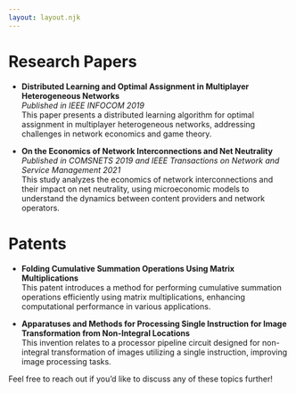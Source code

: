 ```yaml
---
layout: layout.njk
---
```


# Research Papers

- **Distributed Learning and Optimal Assignment in Multiplayer Heterogeneous Networks**  
   *Published in IEEE INFOCOM 2019*  
   This paper presents a distributed learning algorithm for optimal assignment in multiplayer heterogeneous networks, addressing challenges in network economics and game theory. 

- **On the Economics of Network Interconnections and Net Neutrality**  
   *Published in COMSNETS 2019 and IEEE Transactions on Network and Service Management 2021*  
   This study analyzes the economics of network interconnections and their impact on net neutrality, using microeconomic models to understand the dynamics between content providers and network operators.

# Patents

- **Folding Cumulative Summation Operations Using Matrix Multiplications**  
  This patent introduces a method for performing cumulative summation operations efficiently using matrix multiplications, enhancing computational performance in various applications.

- **Apparatuses and Methods for Processing Single Instruction for Image Transformation from Non-Integral Locations**  
  This invention relates to a processor pipeline circuit designed for non-integral transformation of images utilizing a single instruction, improving image processing tasks. 

Feel free to reach out if you’d like to discuss any of these topics further!